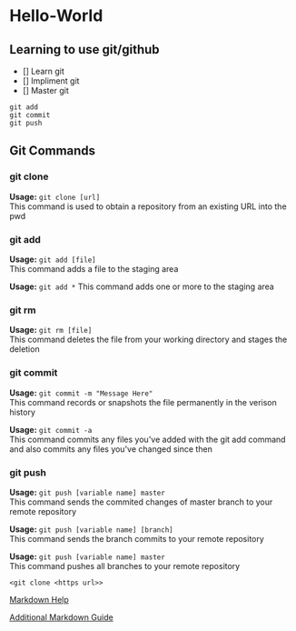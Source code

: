 # Hello-World
## Learning to use git/github

- [] Learn git
- [] Impliment git
- [] Master git

```
git add
git commit
git push 
```

## Git Commands

### git clone
**Usage:** `git clone [url]`  
This command is used to obtain a repository from an existing URL into the pwd

### git add
**Usage:** `git add [file]`  
This command adds a file to the staging area

**Usage:** `git add *`
This command adds one or more to the staging area

### git rm
**Usage:** `git rm [file]`  
This command deletes the file from your working directory and stages the deletion

### git commit 
**Usage:** `git commit -m "Message Here"`   
This command records or snapshots the file permanently in the verison history  

**Usage:** `git commit -a`   
This command commits any files you've added with the git add command and also commits any files you've changed since then

### git push  
**Usage:** `git push [variable name] master`  
This command sends the commited changes of master branch to your remote repository  

**Usage:** `git push [variable name] [branch]`  
This command sends the branch commits to your remote repository  

**Usage:** `git push [variable name] master`  
This command pushes all branches to your remote repository


`<git clone <https url>>`

[Markdown Help](https://help.github.com/en/articles/basic-writing-and-formatting-syntax)

[Additional Markdown Guide](https://guides.github.com/features/mastering-markdown/)
